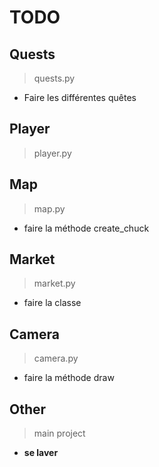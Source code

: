 # TODO

## Quests

> quests.py

* Faire les différentes quêtes

## Player

> player.py

## Map

> map.py

* faire la méthode create_chuck

## Market

> market.py

* faire la classe

## Camera

> camera.py

* faire la méthode draw

## Other

> main project

* **se laver**
